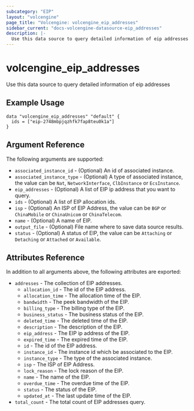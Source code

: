 ```yaml
---
subcategory: "EIP"
layout: "volcengine"
page_title: "Volcengine: volcengine_eip_addresses"
sidebar_current: "docs-volcengine-datasource-eip_addresses"
description: |-
  Use this data source to query detailed information of eip addresses
---
```

# volcengine_eip_addresses
Use this data source to query detailed information of eip addresses
## Example Usage
```hcl
data "volcengine_eip_addresses" "default" {
  ids = ["eip-2748mbpjqzhfk7fap8teu0k1a"]
}
```
## Argument Reference
The following arguments are supported:
* `associated_instance_id` - (Optional) An id of associated instance.
* `associated_instance_type` - (Optional) A type of associated instance, the value can be `Nat`, `NetworkInterface`, `ClbInstance` or `EcsInstance`.
* `eip_addresses` - (Optional) A list of EIP ip address that you want to query.
* `ids` - (Optional) A list of EIP allocation ids.
* `isp` - (Optional) An ISP of EIP Address, the value can be `BGP` or `ChinaMobile` or `ChinaUnicom` or `ChinaTelecom`.
* `name` - (Optional) A name of EIP.
* `output_file` - (Optional) File name where to save data source results.
* `status` - (Optional) A status of EIP, the value can be `Attaching` or `Detaching` or `Attached` or `Available`.

## Attributes Reference
In addition to all arguments above, the following attributes are exported:
* `addresses` - The collection of EIP addresses.
    * `allocation_id` - The id of the EIP address.
    * `allocation_time` - The allocation time of the EIP.
    * `bandwidth` - The peek bandwidth of the EIP.
    * `billing_type` - The billing type of the EIP.
    * `business_status` - The business status of the EIP.
    * `deleted_time` - The deleted time of the EIP.
    * `description` - The description of the EIP.
    * `eip_address` - The EIP ip address of the EIP.
    * `expired_time` - The expired time of the EIP.
    * `id` - The id of the EIP address.
    * `instance_id` - The instance id which be associated to the EIP.
    * `instance_type` - The type of the associated instance.
    * `isp` - The ISP of EIP Address.
    * `lock_reason` - The lock reason of the EIP.
    * `name` - The name of the EIP.
    * `overdue_time` - The overdue time of the EIP.
    * `status` - The status of the EIP.
    * `updated_at` - The last update time of the EIP.
* `total_count` - The total count of EIP addresses query.


